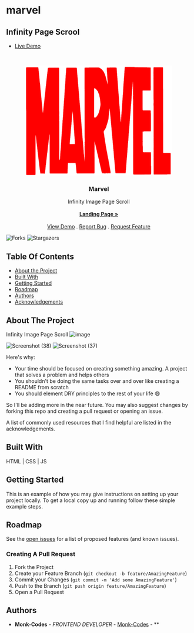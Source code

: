 # marvel
## Infinity Page Scrool 
- [Live Demo](https://Alpha-dx.netlify.app/)
<br/>
<p align="center">
<img src="logo.png" alt="image" width="400" height="300">
  <a href="https://github.com/Monk-Codes/marvel">
  </a>
  <h3 align="center">Marvel</h3>

  <p align="center">
    Infinity Image Page Scroll
    <br/>
    <br/>
    <a href="https://github.com/Monk-Codes/marvel"><strong>Landing Page »</strong></a>
    <br/>
    <br/>
    <a href="https://github.com/Monk-Codes/marvel">View Demo</a>
    .
    <a href="https://github.com/Monk-Codes/marvel/issues">Report Bug</a>
    .
    <a href="https://github.com/Monk-Codes/marvel/issues">Request Feature</a>
  </p>
</p>

![Forks](https://img.shields.io/github/forks/Monk-Codes/marvel?style=social) ![Stargazers](https://img.shields.io/github/stars/Monk-Codes/marvel?style=social) 

## Table Of Contents

* [About the Project](#about-the-project)
* [Built With](#built-with)
* [Getting Started](#getting-started)
* [Roadmap](#roadmap)
* [Authors](#authors)
* [Acknowledgements](#acknowledgements)

## About The Project
  Infinity Image Page Scroll
![image](https://github.com/Monk-Codes/marvel/assets/84877191/7b5474ae-fc38-4035-81b2-61ee0ebf0de2)

![Screenshot (38)](https://github.com/Monk-Codes/marvel/assets/84877191/ac892857-994f-458d-af58-c6946baf79eb)
![Screenshot (37)](https://github.com/Monk-Codes/marvel/assets/84877191/66d214cb-f347-400d-9bc5-ac240f2b3a5c)


Here's why:

* Your time should be focused on creating something amazing. A project that solves a problem and helps others
* You shouldn't be doing the same tasks over and over like creating a README from scratch
* You should element DRY principles to the rest of your life :smile:

 So I'll be adding more in the near future. You may also suggest changes by forking this repo and creating a pull request or opening an issue.

A list of commonly used resources that I find helpful are listed in the acknowledgements.

## Built With

HTML | CSS | JS

## Getting Started

This is an example of how you may give instructions on setting up your project locally.
To get a local copy up and running follow these simple example steps.

## Roadmap

See the [open issues](https://github.com/Monk-Codes//issues) for a list of proposed features (and known issues).

### Creating A Pull Request

1. Fork the Project
2. Create your Feature Branch (`git checkout -b feature/AmazingFeature`)
3. Commit your Changes (`git commit -m 'Add some AmazingFeature'`)
4. Push to the Branch (`git push origin feature/AmazingFeature`)
5. Open a Pull Request

## Authors

* **Monk-Codes** - *FRONTEND DEVELOPER* - [Monk-Codes](https://github.com/Monk-Codes) - **
